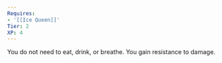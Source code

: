 ```yaml
---
Requires:
- '[[Ice Queen]]'
Tier: 2
XP: 4
---
```


You do not need to eat, drink, or breathe. You gain resistance to damage.